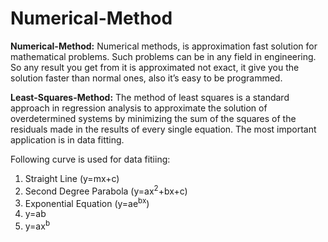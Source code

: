 # Numerical-Method

**Numerical-Method:** Numerical methods, is approximation fast solution for mathematical problems. Such problems can be in any field in engineering. So any result you get from it is approximated not exact, it give you the solution faster than normal ones, also it’s easy to be programmed.

**Least-Squares-Method:** The method of least squares is a standard approach in regression analysis to approximate the solution of overdetermined systems by minimizing the sum of the squares of the residuals made in the results of every single equation. The most important application is in data fitting.

Following curve is used for data fitiing:
1. Straight Line (y=mx+c)
2. Second Degree Parabola (y=ax<sup>2</sup>+bx+c)
3. Exponential Equation (y=ae<sup>bx</sup>)
4. y=ab<sup></sup>
5. y=ax<sup>b</sup>

